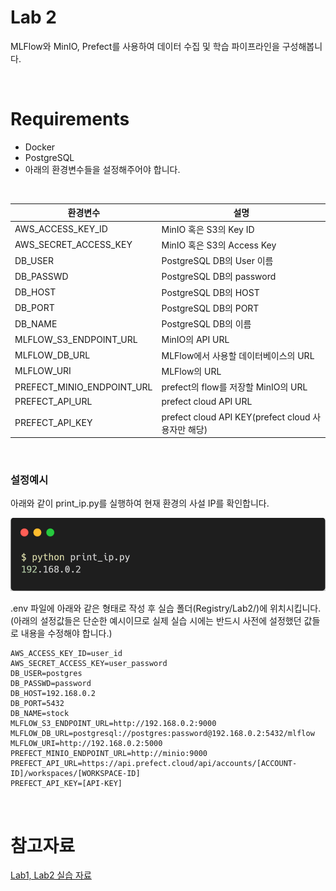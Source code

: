 # Lab 2

MLFlow와 MinIO, Prefect를 사용하여 데이터 수집 및 학습 파이프라인을 구성해봅니다.

<br>

# Requirements

* Docker
* PostgreSQL
* 아래의 환경변수들을 설정해주어야 합니다.

<br>

|환경변수|설명|
|---|---|
|AWS_ACCESS_KEY_ID|MinIO 혹은 S3의 Key ID|
|AWS_SECRET_ACCESS_KEY|MinIO 혹은 S3의 Access Key|
|DB_USER|PostgreSQL DB의 User 이름|
|DB_PASSWD|PostgreSQL DB의 password|
|DB_HOST|PostgreSQL DB의 HOST|
|DB_PORT|PostgreSQL DB의 PORT|
|DB_NAME|PostgreSQL DB의 이름|
|MLFLOW_S3_ENDPOINT_URL|MinIO의 API URL|
|MLFLOW_DB_URL|MLFlow에서 사용할 데이터베이스의 URL|
|MLFLOW_URI|MLFlow의 URL|
|PREFECT_MINIO_ENDPOINT_URL|prefect의 flow를 저장할 MinIO의 URL|
|PREFECT_API_URL|prefect cloud API URL|
|PREFECT_API_KEY|prefect cloud API KEY(prefect cloud 사용자만 해당)|

<br>

### 설정예시

아래와 같이 print_ip.py를 실행하여 현재 환경의 사설 IP를 확인합니다.

![image](get_ip_bash.png)

.env 파일에 아래와 같은 형태로 작성 후 실습 폴더(Registry/Lab2/)에 위치시킵니다.(아래의 설정값들은 단순한 예시이므로 실제 실습 시에는 반드시 사전에 설정했던 값들로 내용을 수정해야 합니다.)

```
AWS_ACCESS_KEY_ID=user_id
AWS_SECRET_ACCESS_KEY=user_password
DB_USER=postgres
DB_PASSWD=password
DB_HOST=192.168.0.2
DB_PORT=5432
DB_NAME=stock
MLFLOW_S3_ENDPOINT_URL=http://192.168.0.2:9000
MLFLOW_DB_URL=postgresql://postgres:password@192.168.0.2:5432/mlflow
MLFLOW_URI=http://192.168.0.2:5000
PREFECT_MINIO_ENDPOINT_URL=http://minio:9000
PREFECT_API_URL=https://api.prefect.cloud/api/accounts/[ACCOUNT-ID]/workspaces/[WORKSPACE-ID]
PREFECT_API_KEY=[API-KEY]
```

<br>

# 참고자료
[Lab1, Lab2 실습 자료](https://docs.google.com/presentation/d/1JM-qKYC3xdzs3kn9x3X119HSSIaOgiiRGQXMTlw4lGY/edit?usp=sharing)  

